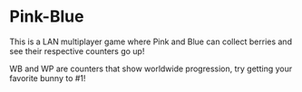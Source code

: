 # Pink-Blue

This is a LAN multiplayer game where Pink and Blue can collect berries and see their respective counters go up!

WB and WP are counters that show worldwide progression, try getting your favorite bunny to #1! 
